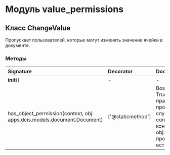 # Модуль value_permissions



## Класс ChangeValue

Пропускает пользователей, которые могут изменять значение ячейки в документе.

### Методы

| Signature                                                               | Decorator         | Docstring                                                                                                                               |
| :---------------------------------------------------------------------- | :---------------- | :-------------------------------------------------------------------------------------------------------------------------------------- |
| __init__()                                                              | -                 | -                                                                                                                                       |
| has_object_permission(context, obj: apps.dcis.models.document.Document) | ['@staticmethod'] | Возвращает True если есть права, False в противном случае.:param context: контекст:param obj: объект для проверки:return: есть ли права |